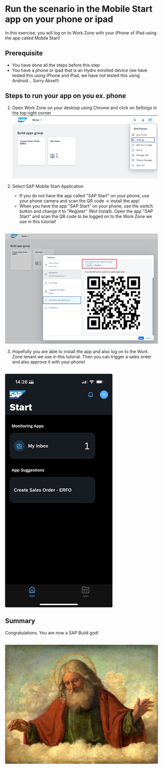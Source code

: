 # Run the scenario in the Mobile Start app on your phone or ipad

In this exercise, you will log on to Work Zone with your iPhone of iPad using the app called Mobile Start! 

## Prerequisite
- You have done all the steps before this step 
- You have a phone or ipad that is an Hydro enrolled device (we have tested this using iPhone and iPad, we have not tested this using Android... Sorry Aksel!)


## Steps to run your app on you ex. phone 

1.	Open Work Zone on your desktop using Chrome and click on Settings in the top right corner
<br>![](settings.png)

2. Select SAP Mobile Start Application
    - If you do not have the app called "SAP Start" on your phone, use your phone camera and scan the QR code -> install the app!
    - When you have the app "SAP Start" on your phone, use the switch button and change it to "Register" (Not Install). Open the app "SAP Start" and scan the QR code to be logged on to the Work Zone we use in this tutorial! 

<br>![](install.png)

3. Hopefully you are able to install the app and also log on to the Work Zone tenant we use in this tutorial. Then you can trigger a sales order and also approve it with your phone!  

<br>![](mobile_app.jpg)

## Summary

Congratulations. You are now a SAP Build god! 

<br>![](god.jpg)